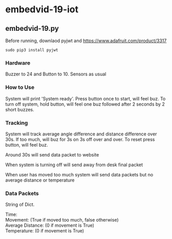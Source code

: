 # embedvid-19-iot

## embedvid-19.py ##

Before running, downlaod pyjwt and https://www.adafruit.com/product/3317
```
sudo pip3 install pyjwt
```
### Hardware ###

Buzzer to 24 and Button to 10. Sensors as usual

### How to Use ###

System will print 'System ready'. Press button once to start, will feel buz. 
To turn off system, hold button, will feel one buz followed after 2 seconds by 2 short buzzes.

### Tracking ###

System will track average angle difference and distance difference over 30s. If too much, will buz for 3s on 3s off over and over.
To reset press button, will feel buz.

Around 30s will send data packet to website

When system is turning off will send away from desk final packet

When user has moved too much system will send data packets but no average distance or temperature


### Data Packets ###

String of Dict. 

Time:<br/>
Movement: (True if moved too much, false otherwise)<br/>
Average Distance: (0 if movement is True)<br/>
Temperature: (0 if movement is True)<br/>



